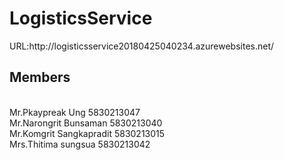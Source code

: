 <h1>LogisticsService</h1>
URL:http://logisticsservice20180425040234.azurewebsites.net/<br/>
<h2>Members</h2>
<br>Mr.Pkaypreak Ung 5830213047</br> 
Mr.Narongrit Bunsaman 5830213040<br>
Mr.Komgrit Sangkapradit 5830213015</br> 
Mrs.Thitima sungsua 5830213042

